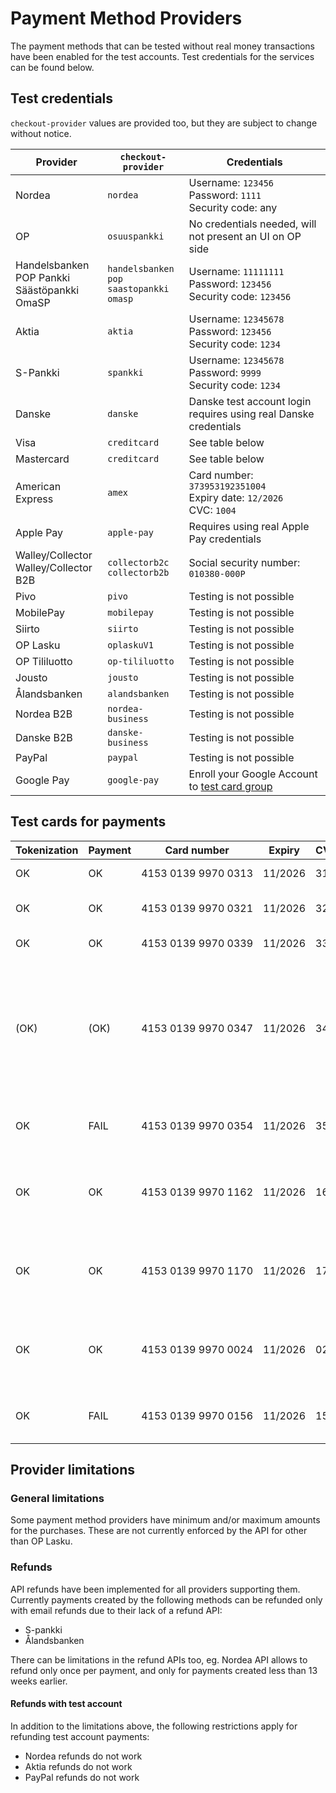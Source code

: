 # Payment Method Providers

The payment methods that can be tested without real money transactions have been enabled for the test accounts. Test credentials for the services can be found below.

## Test credentials

`checkout-provider` values are provided too, but they are subject to change without notice.

| Provider                                             | `checkout-provider`                                   | Credentials                                                                                                |
| ---------------------------------------------------- | ----------------------------------------------------- | ---------------------------------------------------------------------------------------------------------- |
| Nordea                                               | `nordea`                                              | Username: `123456`<br>Password: `1111`<br>Security code: any                                               |
| OP                                                   | `osuuspankki`                                         | No credentials needed, will not present an UI on OP side                                                   |
| Handelsbanken<br>POP Pankki<br>Säästöpankki<br>OmaSP | `handelsbanken`<br>`pop`<br>`saastopankki`<br>`omasp` | Username: `11111111`<br>Password: `123456`<br>Security code: `123456`                                      |
| Aktia                                                | `aktia`                                               | Username: `12345678`<br>Password: `123456`<br>Security code: `1234`                                        |
| S-Pankki                                             | `spankki`                                             | Username: `12345678`<br>Password: `9999`<br>Security code: `1234`                                          |
| Danske                                               | `danske`                                              | Danske test account login requires using real Danske credentials                                           |
| Visa                                                 | `creditcard`                                          | See table below                                                                                            |
| Mastercard                                           | `creditcard`                                          | See table below                                                                                            |
| American Express                                     | `amex`                                                | Card number: `373953192351004`<br>Expiry date: `12/2026`<br>CVC: `1004`                                    |
| Apple Pay                                            | `apple-pay`                                           | Requires using real Apple Pay credentials                                                                  |
| Walley/Collector<br>Walley/Collector B2B             | `collectorb2c`<br>`collectorb2b`                      | Social security number: `010380-000P`                                                                      |
| Pivo                                                 | `pivo`                                                | Testing is not possible                                                                                    |
| MobilePay                                            | `mobilepay`                                           | Testing is not possible                                                                                    |
| Siirto                                               | `siirto`                                              | Testing is not possible                                                                                    |
| OP Lasku                                             | `oplaskuV1`                                           | Testing is not possible                                                                                    |
| OP Tililuotto                                        | `op-tililuotto`                                       | Testing is not possible                                                                                    |
| Jousto                                               | `jousto`                                              | Testing is not possible                                                                                    |
| Ålandsbanken                                         | `alandsbanken`                                        | Testing is not possible                                                                                    |
| Nordea B2B                                           | `nordea-business`                                     | Testing is not possible                                                                                    |
| Danske B2B                                           | `danske-business`                                     | Testing is not possible                                                                                    |
| PayPal                                               | `paypal`                                              | Testing is not possible                                                                                    |
| Google Pay                                           | `google-pay`                                          | Enroll your Google Account to [test card group](https://groups.google.com/g/googlepay-test-mode-stub-data) |

## Test cards for payments

| Tokenization | Payment | Card number                        | Expiry  | CVC | Description                                                                                                                                                                                                                                                  |
| ------------ | ------- | ---------------------------------- | ------- | --- | ------------------------------------------------------------------------------------------------------------------------------------------------------------------------------------------------------------------------------------------------------------ |
| OK           | OK      | 4153&nbsp;0139&nbsp;9970&nbsp;0313 | 11/2026 | 313 | Successful 3D Secure. 3DS form password "secret".                                                                                                                                                                                                            |
| OK           | OK      | 4153&nbsp;0139&nbsp;9970&nbsp;0321 | 11/2026 | 321 | Successful 3D Secure. 3DS form will be automatically completed.                                                                                                                                                                                              |
| OK           | OK      | 4153&nbsp;0139&nbsp;9970&nbsp;0339 | 11/2026 | 339 | 3D Secure attempt. 3DS will be automatically attempted.                                                                                                                                                                                                      |
| (OK)         | (OK)    | 4153&nbsp;0139&nbsp;9970&nbsp;0347 | 11/2026 | 347 | 3D Secure fails. The "cardholder_authentication" response parameter will be "no". It is at discretion of the merchant to accept or reject unauthentication transactions. If the merchant decides to decline the payment, the transaction should be reverted. |
| OK           | FAIL    | 4153&nbsp;0139&nbsp;9970&nbsp;0354 | 11/2026 | 354 | Successful 3D Secure. 3DS form password "secret". Insufficient funds in the test bank account.                                                                                                                                                               |
| OK           | OK      | 4153&nbsp;0139&nbsp;9970&nbsp;1162 | 11/2026 | 162 | with 3DS, Soft decline when charging saved card using Customer Initiated Transaction (requires 3DS). 3DS form password "secret".                                                                                                                             |
| OK           | OK      | 4153&nbsp;0139&nbsp;9970&nbsp;1170 | 11/2026 | 170 | with 3DS, Soft decline when charging saved card using Customer Initiated Transaction (requires 3DS). 3DS form will be automatically completed.                                                                                                               |
| OK           | OK      | 4153&nbsp;0139&nbsp;9970&nbsp;0024 | 11/2026 | 024 | Non-EU - "one leg out" card, not enrolled to 3DS. The "cardholder_authentication" response parameter will be "attempted".                                                                                                                                    |
| OK           | FAIL    | 4153&nbsp;0139&nbsp;9970&nbsp;0156 | 11/2026 | 156 | Non-EU - "one leg out" card, not enrolled to 3DS. Insufficient funds in the test bank account.                                                                                                                                                               |

## Provider limitations

### General limitations

Some payment method providers have minimum and/or maximum amounts for the purchases. These are not currently enforced by the API for other than OP Lasku.

### Refunds

API refunds have been implemented for all providers supporting them. Currently payments created by the following methods can be refunded only with email refunds due to their lack of a refund API:

- S-pankki
- Ålandsbanken

There can be limitations in the refund APIs too, eg. Nordea API allows to refund only once per payment, and only for payments created less than 13 weeks earlier.

#### Refunds with test account

In addition to the limitations above, the following restrictions apply for refunding test account payments:

- Nordea refunds do not work
- Aktia refunds do not work
- PayPal refunds do not work
